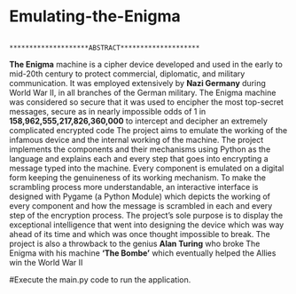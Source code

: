 # Emulating-the-Enigma
                                ********************ABSTRACT********************
**The Enigma** machine is a cipher device developed and used in the early to mid-20th century to protect commercial, diplomatic, and military 
communication. It was employed extensively by **Nazi Germany** during 
World War II, in all branches of the German military. The Enigma 
machine was considered so secure that it was used to encipher the most 
top-secret messages, secure as in nearly impossible odds of 1 in 
**158,962,555,217,826,360,000** to intercept and decipher an extremely 
complicated encrypted code
The project aims to emulate the working of the infamous device and the 
internal working of the machine. The project implements the components 
and their mechanisms using Python as the language and explains each and 
every step that goes into encrypting a message typed into the machine.
Every component is emulated on a digital form keeping the genuineness of 
its working mechanism.
To make the scrambling process more understandable, an interactive 
interface is designed with Pygame (a Python Module) which depicts the 
working of every component and how the message is scrambled in each 
and every step of the encryption process. The project’s sole purpose is to 
display the exceptional intelligence that went into designing the device 
which was way ahead of its time and which was once thought impossible 
to break. The project is also a throwback to the genius **Alan Turing** who 
broke The Enigma with his machine **‘The Bombe’** which eventually 
helped the Allies win the World War II


#Execute the main.py code to run the application.

